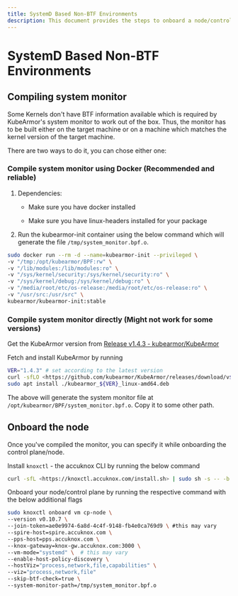 ```yaml
---
title: SystemD Based Non-BTF Environments
description: This document provides the steps to onboard a node/control plane in a SystemD based non-BTF environment to the AccuKnox SaaS platform.
---
```


# SystemD Based Non-BTF Environments

## Compiling system monitor

Some Kernels don't have BTF information available which is required by KubeArmor's system monitor to work out of the box. Thus, the monitor has to be built either on the target machine or on a machine which matches the kernel version of the target machine.

There are two ways to do it, you can chose either one:

### Compile system monitor using Docker (Recommended and reliable)

1. Dependencies:

    - Make sure you have docker installed

    - Make sure you have linux-headers installed for your package

2. Run the kubearmor-init container using the below command which will generate the file `/tmp/system_monitor.bpf.o`.

```bash
sudo docker run --rm -d --name=kubearmor-init --privileged \
-v "/tmp:/opt/kubearmor/BPF:rw" \
-v "/lib/modules:/lib/modules:ro" \
-v "/sys/kernel/security:/sys/kernel/security:ro" \
-v "/sys/kernel/debug:/sys/kernel/debug:ro" \
-v "/media/root/etc/os-release:/media/root/etc/os-release:ro" \
-v "/usr/src:/usr/src" \
kubearmor/kubearmor-init:stable
```

### Compile system monitor directly (Might not work for some versions)

Get the KubeArmor version from [Release v1.4.3 - kubearmor/KubeArmor](https://github.com/kubearmor/KubeArmor/releases/latest)

Fetch and install KubeArmor by running

```bash
VER="1.4.3" # set according to the latest version
curl -sfLO <https://github.com/kubearmor/KubeArmor/releases/download/v${VER}/kubearmor_${VER}_linux-amd64.deb>
sudo apt install ./kubearmor_${VER}_linux-amd64.deb
```

The above will generate the system monitor file at `/opt/kubearmor/BPF/system_monitor.bpf.o`. Copy it to some other path.

## Onboard the node

Once you've compiled the monitor, you can specify it while onboarding the control plane/node.

Install `knoxctl` - the accuknox CLI by running the below command

```bash
curl -sfL <https://knoxctl.accuknox.com/install.sh> | sudo sh -s -- -b /usr/local/bin
```

Onboard your node/control plane by running the respective command with the below additional flags

```bash
sudo knoxctl onboard vm cp-node \
--version v0.10.7 \
--join-token=ae0e9974-6a8d-4c4f-9148-fb4e0ca769d9 \ #this may vary
--spire-host=spire.accuknox.com \
--pps-host=pps.accuknox.com \
--knox-gateway=knox-gw.accuknox.com:3000 \
--vm-mode="systemd" \  # this may vary
--enable-host-policy-discovery \
--hostViz="process,network,file,capabilities" \
--viz="process,network,file"
--skip-btf-check=true \
--system-monitor-path=/tmp/system_monitor.bpf.o
```
